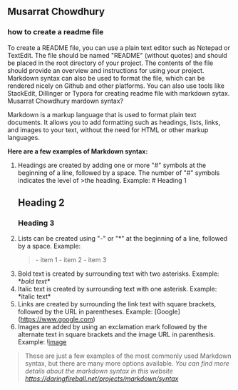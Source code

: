 ## Musarrat Chowdhury
### how to create a readme file

To create a README file, you can use a plain text editor such as Notepad or TextEdit. The file should be named "README" (without quotes) and should be placed in the root directory of your project. The contents of the file should provide an overview and instructions for using your project. Markdown syntax can also be used to format the file, which can be rendered nicely on Github and other platforms. You can also use tools like StackEdit, Dillinger or Typora for creating readme file with markdown sytax.
Musarrat Chowdhury
mardown syntax?

Markdown is a markup language that is used to format plain text documents. It allows you to add formatting such as headings, lists, links, and images to your text, without the need for HTML or other markup languages.

**Here are a few examples of Markdown syntax:**

1.  Headings are created by adding one or more "#" symbols at the beginning of a line, followed by a space. The number of "#" symbols indicates the  level of >the heading.
    Example: # Heading 1
    ## Heading 2
    ### Heading 3
2.  Lists can be created using "-" or "*" at the beginning of a line, followed by a space.
    Example:
    >    \- item 1
    >    \- item 2
    >    \- item 3
3.  Bold text is created by surrounding text with two asterisks.
    Example: \**bold text\**
4.  Italic text is created by surrounding text with one asterisk.
    Example: \*italic text\*
5.  Links are created by surrounding the link text with square brackets, followed by the URL in parentheses.
    Example: \[Google](https://www.google.com)
6.  Images are added by using an exclamation mark followed by the alternate text in square brackets and the image URL in parenthesis.
    Example: \![image](https://example.com/image.jpg)

>These are just a few examples of the most commonly used Markdown syntax, but there are many more options available.
*You can find more details about the markdown syntax in this website https://daringfireball.net/projects/markdown/syntax*